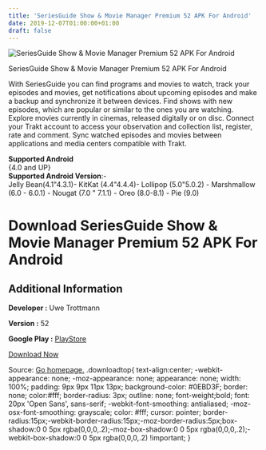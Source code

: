 ```yaml
---
title: 'SeriesGuide Show & Movie Manager Premium 52 APK For Android'
date: 2019-12-07T01:00:00+01:00
draft: false
---
```


![SeriesGuide Show & Movie Manager Premium 52 APK For Android](https://i2.wp.com/apkhome.net/wp-content/uploads/2019/11/SeriesGuide-Show-Movie-Manager-Premium-52.png "SeriesGuide Show & Movie Manager Premium 52 APK For Android")

  

SeriesGuide Show & Movie Manager Premium 52 APK For Android

With SeriesGuide you can find programs and movies to watch, track your episodes and movies, get notifications about upcoming episodes and make a backup and synchronize it between devices. Find shows with new episodes, which are popular or similar to the ones you are watching. Explore movies currently in cinemas, released digitally or on disc. Connect your Trakt account to access your observation and collection list, register, rate and comment. Sync watched episodes and movies between applications and media centers compatible with Trakt.

**Supported Android**  
{4.0 and UP}  
**Supported Android Version**:-  
Jelly Bean(4.1"4.3.1)- KitKat (4.4"4.4.4)- Lollipop (5.0"5.0.2) - Marshmallow (6.0 - 6.0.1) - Nougat (7.0 " 7.1.1) - Oreo (8.0-8.1) - Pie (9.0)

Download SeriesGuide Show & Movie Manager Premium 52 APK For Android
====================================================================

Additional Information
----------------------

**Developer :** Uwe Trottmann

**Version :** 52

**Google Play :** [PlayStore](https://play.google.com/store/apps/details?id=com.battlelancer.seriesguide)

  

[Download Now](https://store4app.co/post/seriesguide-show-amp-movie-manager-premium-52-apk-for-android_1575106284)

  
Source: [Go homepage.](https://store4app.co/post/seriesguide-show-amp-movie-manager-premium-52-apk-for-android_1575106284) .downloadtop{ text-align:center; -webkit-appearance: none; -moz-appearance: none; appearance: none; width: 100%; padding: 9px 9px 11px 13px; background-color: #0EBD3F; border: none; color:#fff; border-radius: 3px; outline: none; font-weight;bold; font: 20px 'Open Sans', sans-serif; -webkit-font-smoothing: antialiased; -moz-osx-font-smoothing: grayscale; color: #fff; cursor: pointer; border-radius:15px;-webkit-border-radius:15px;-moz-border-radius:5px;box-shadow:0 0 5px rgba(0,0,0,.2);-moz-box-shadow:0 0 5px rgba(0,0,0,.2);-webkit-box-shadow:0 0 5px rgba(0,0,0,.2) !important; }